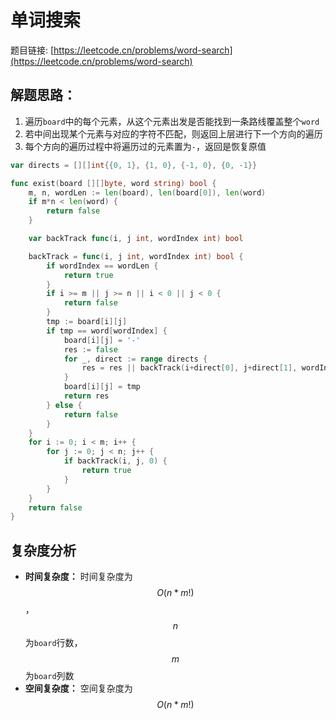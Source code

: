 # 单词搜索

题目链接: [https://leetcode.cn/problems/word-search](https://leetcode.cn/problems/word-search)

## 解题思路：

1. 遍历`board`中的每个元素，从这个元素出发是否能找到一条路线覆盖整个`word`
2. 若中间出现某个元素与对应的字符不匹配，则返回上层进行下一个方向的遍历
3. 每个方向的遍历过程中将遍历过的元素置为`-`，返回是恢复原值

```go
var directs = [][]int{{0, 1}, {1, 0}, {-1, 0}, {0, -1}}

func exist(board [][]byte, word string) bool {
	m, n, wordLen := len(board), len(board[0]), len(word)
	if m*n < len(word) {
		return false
	}

	var backTrack func(i, j int, wordIndex int) bool

	backTrack = func(i, j int, wordIndex int) bool {
		if wordIndex == wordLen {
			return true
		}
		if i >= m || j >= n || i < 0 || j < 0 {
			return false
		}
		tmp := board[i][j]
		if tmp == word[wordIndex] {
			board[i][j] = '-'
			res := false
			for _, direct := range directs {
				res = res || backTrack(i+direct[0], j+direct[1], wordIndex+1)
			}
			board[i][j] = tmp
			return res
		} else {
			return false
		}
	}
	for i := 0; i < m; i++ {
		for j := 0; j < n; j++ {
			if backTrack(i, j, 0) {
				return true
			}
		}
	}
	return false
}
```

## 复杂度分析

- **时间复杂度：** 时间复杂度为$$O(n*m!)$$，$$n$$为`board`行数，$$m$$为`board`列数
- **空间复杂度：** 空间复杂度为$$O(n*m!)$$
